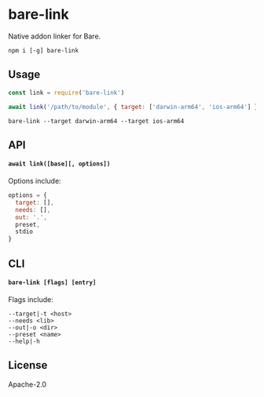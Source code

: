 # bare-link

Native addon linker for Bare.

```
npm i [-g] bare-link
```

## Usage

```js
const link = require('bare-link')

await link('/path/to/module', { target: ['darwin-arm64', 'ios-arm64'] })
```

```console
bare-link --target darwin-arm64 --target ios-arm64
```

## API

#### `await link([base][, options])`

Options include:

```js
options = {
  target: [],
  needs: [],
  out: '.',
  preset,
  stdio
}
```

## CLI

#### `bare-link [flags] [entry]`

Flags include:

```console
--target|-t <host>
--needs <lib>
--out|-o <dir>
--preset <name>
--help|-h
```

## License

Apache-2.0

